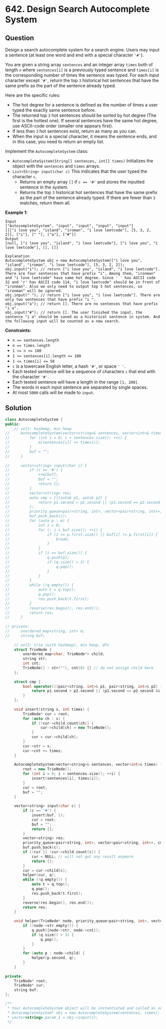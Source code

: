# 642. Design Search Autocomplete System

## Question

Design a search autocomplete system for a search engine. Users may input a sentence \(at least one word and end with a special character `'#'`\).

You are given a string array `sentences` and an integer array `times` both of length `n` where `sentences[i]` is a previously typed sentence and `times[i]` is the corresponding number of times the sentence was typed. For each input character except `'#'`, return the top `3` historical hot sentences that have the same prefix as the part of the sentence already typed.

Here are the specific rules:

* The hot degree for a sentence is defined as the number of times a user typed the exactly same sentence before.
* The returned top `3` hot sentences should be sorted by hot degree \(The first is the hottest one\). If several sentences have the same hot degree, use ASCII-code order \(smaller one appears first\).
* If less than `3` hot sentences exist, return as many as you can.
* When the input is a special character, it means the sentence ends, and in this case, you need to return an empty list.

Implement the `AutocompleteSystem` class:

* `AutocompleteSystem(String[] sentences, int[] times)` Initializes the object with the `sentences` and `times` arrays.
* `List<String> input(char c)` This indicates that the user typed the character `c`.
  * Returns an empty array `[]` if `c == '#'` and stores the inputted sentence in the system.
  * Returns the top `3` historical hot sentences that have the same prefix as the part of the sentence already typed. If there are fewer than `3` matches, return them all.

**Example 1:**

```text
Input
["AutocompleteSystem", "input", "input", "input", "input"]
[[["i love you", "island", "iroman", "i love leetcode"], [5, 3, 2, 2]], ["i"], [" "], ["a"], ["#"]]
Output
[null, ["i love you", "island", "i love leetcode"], ["i love you", "i love leetcode"], [], []]

Explanation
AutocompleteSystem obj = new AutocompleteSystem(["i love you", "island", "iroman", "i love leetcode"], [5, 3, 2, 2]);
obj.input("i"); // return ["i love you", "island", "i love leetcode"]. There are four sentences that have prefix "i". Among them, "ironman" and "i love leetcode" have same hot degree. Since ' ' has ASCII code 32 and 'r' has ASCII code 114, "i love leetcode" should be in front of "ironman". Also we only need to output top 3 hot sentences, so "ironman" will be ignored.
obj.input(" "); // return ["i love you", "i love leetcode"]. There are only two sentences that have prefix "i ".
obj.input("a"); // return []. There are no sentences that have prefix "i a".
obj.input("#"); // return []. The user finished the input, the sentence "i a" should be saved as a historical sentence in system. And the following input will be counted as a new search.
```

**Constraints:**

* `n == sentences.length`
* `n == times.length`
* `1 <= n <= 100`
* `1 <= sentences[i].length <= 100`
* `1 <= times[i] <= 50`
* `c` is a lowercase English letter, a hash `'#'`, or space `' '`.
* Each tested sentence will be a sequence of characters `c` that end with the character `'#'`.
* Each tested sentence will have a length in the range `[1, 200]`.
* The words in each input sentence are separated by single spaces.
* At most `5000` calls will be made to `input`.

## Solution

```cpp
class AutocompleteSystem {
public:
    // sol1: hashmap, min heap
//     AutocompleteSystem(vector<string>& sentences, vector<int>& times) {
//         for (int i = 0; i < sentences.size(); ++i) {
//             m[sentences[i]] += times[i];
//         }
//         buf = "";
//     }
    
//     vector<string> input(char c) {
//         if (c == '#') {
//             ++m[buf];
//             buf = "";
//             return {};
//         }
//         vector<string> res;
//         auto cmp = [](auto& p1, auto& p2) {
//             return p1.second > p2.second || (p1.second == p2.second && p1.first < p2.first);
//         };
//         priority_queue<pair<string, int>, vector<pair<string, int>>, decltype(cmp)> q(cmp);
//         buf.push_back(c);
//         for (auto p : m) {
//             int i = 0;
//             for (; i < buf.size(); ++i) {
//                 if (i >= p.first.size() || buf[i] != p.first[i]) {
//                     break;
//                 }
//             }
//             if (i == buf.size()) {
//                 q.push(p);
//                 if (q.size() > 3) {
//                     q.pop();
//                 }
//             }
//         }
//         while (!q.empty()) {
//             auto t = q.top();
//             q.pop();
//             res.push_back(t.first);
//         }
//         reverse(res.begin(), res.end());
//         return res;
//     }
    
// private:
//     unordered_map<string, int> m;
//     string buf;
    
    // sol2: trie (with hashmap), min heap, dfs
    struct TrieNode {
        unordered_map<char, TrieNode*> child;
        string str;
        int cnt;
        TrieNode() : str(""), cnt(0) {} // do not assign child here
    };
    
    struct cmp {
        bool operator()(pair<string, int>& p1, pair<string, int>& p2) {
            return p1.second > p2.second || (p1.second == p2.second && p1.first < p2.first);
        }
    };
    
    void insert(string s, int times) {
        TrieNode* cur = root;
        for (auto ch : s) {
            if (!cur->child.count(ch)) {
                cur->child[ch] = new TrieNode();
            }
            cur = cur->child[ch];
        }
        cur->str = s;
        cur->cnt += times;
    }
    
    AutocompleteSystem(vector<string>& sentences, vector<int>& times) {
        root = new TrieNode();
        for (int i = 0; i < sentences.size(); ++i) {
            insert(sentences[i], times[i]);
        }
        cur = root;
        buf = "";
    }
    
    vector<string> input(char c) {
        if (c == '#') {
            insert(buf, 1);
            cur = root;
            buf = "";
            return {};
        }
        vector<string> res;
        priority_queue<pair<string, int>, vector<pair<string, int>>, cmp> q;
        buf.push_back(c);
        if (!cur || !cur->child.count(c)) {
            cur = NULL; // will not get any result anymore
            return {};
        }
        cur = cur->child[c];
        helper(cur, q);
        while (!q.empty()) {
            auto t = q.top();
            q.pop();
            res.push_back(t.first);
        }
        reverse(res.begin(), res.end());
        return res;
    }
    
    void helper(TrieNode* node, priority_queue<pair<string, int>, vector<pair<string, int>>, cmp>& q) {
        if (!node->str.empty()) {
            q.push({node->str, node->cnt});
            if (q.size() > 3) {
                q.pop();
            }
        }
        for (auto p : node->child) {
            helper(p.second, q);
        }
    }
    
private:
    TrieNode* root;
    TrieNode* cur;
    string buf;
};

/**
 * Your AutocompleteSystem object will be instantiated and called as such:
 * AutocompleteSystem* obj = new AutocompleteSystem(sentences, times);
 * vector<string> param_1 = obj->input(c);
 */
```

